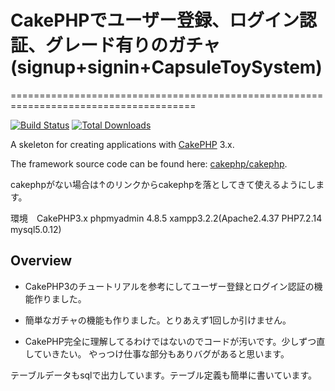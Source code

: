 # CakePHPでユーザー登録、ログイン認証、グレード有りのガチャ(signup+signin+CapsuleToySystem)
======================================================================================

[![Build Status](https://img.shields.io/travis/cakephp/app/master.svg?style=flat-square)](https://travis-ci.org/cakephp/app)
[![Total Downloads](https://img.shields.io/packagist/dt/cakephp/app.svg?style=flat-square)](https://packagist.org/packages/cakephp/app)

A skeleton for creating applications with [CakePHP](https://cakephp.org) 3.x.

The framework source code can be found here: [cakephp/cakephp](https://github.com/cakephp/cakephp).

cakephpがない場合は↑のリンクからcakephpを落としてきて使えるようにします。

環境　CakePHP3.x phpmyadmin 4.8.5 xampp3.2.2(Apache2.4.37 PHP7.2.14 mysql5.0.12)

Overview
--------
* CakePHP3のチュートリアルを参考にしてユーザー登録とログイン認証の機能作りました。

* 簡単なガチャの機能も作りました。とりあえず1回しか引けません。

* CakePHP完全に理解してるわけではないのでコードが汚いです。少しずつ直していきたい。
やっつけ仕事な部分もありバグがあると思います。

テーブルデータもsqlで出力しています。テーブル定義も簡単に書いています。

